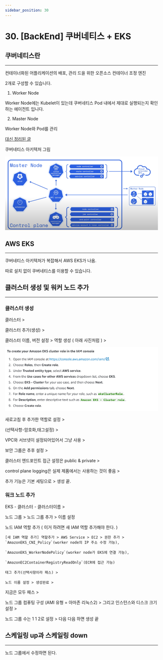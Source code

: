 ```yaml
---
sidebar_position: 30
---
```


# 30. [BackEnd] 쿠버네티스 + EKS

## 쿠버네티스란
---

컨테이너화된 어플리케이션의 배포, 관리 드을 위한 오픈소스 컨테이너 조정 엔진

2개로 구성할 수 있습니다.

1. Worker Node

Worker Node에는 Kubelet이 있는데 쿠버네티스 Pod 내에서 제대로 실행되는지 확인하는 에이전트 입니다.

2. Master Node

Worker Node와 Pod를 관리

[대신 정리된 글](https://www.opsnow.com/%EC%BF%A0%EB%B2%84%EB%84%A4%ED%8B%B0%EC%8A%A4-%EC%9D%B4%ED%95%B4%ED%95%98%EA%B8%B0-3%EB%8B%A8%EA%B3%84/)


쿠버네티스 아키텍처 그림

![Alt text](./img/30/image.png)


## AWS EKS
---

쿠버네티스 아키텍처가 복잡해서 AWS EKS가 나옴.

따로 설치 없이 쿠버네티스를 이용할 수 있습니다.


## 클러스터 생성 및 워커 노드 추가
---

### 클러스터 생성

클러스터 > 

클러스터 추가(생성) > 

클러스터 이름, 버전 설정 > 역할 생성 ( 아래 사진처럼 ) > 

![Alt text](./img/30/image1.png)

새로고침 후 추가한 역할로 설정 > 

(선택사항-암호화,태그설정) > 

VPC와 서브넷이 설정되어있어서 그냥 사용 > 

보안 그룹은 추후 설정 >

클러스터 엔드포인트 접근 설정은 public & private >

control plane logging은 실제 제품에서는 사용하는 것이 좋음 > 

추가 기능은 기본 세팅으로 > 생성 끝.


### 워크 노드 추가

EKS - 클러스터 - 클러스터이름 > 

노드 그룹 > 노드 그룹 추가 > 이름 설정

노드 IAM 역할 추가 ( 이거 하려면 새 IAM 역할 추가해야 한다. )

    [새 IAM 역할 추가] 역할추가 > AWS Service > EC2 > 권한 추가 >
    `AmazonEKS_CNI_Policy`(worker node의 IP 주소 수정 가능),

    `AmazonEKS_WorkerNodePolicy`(worker node가 EKS에 연결 가능),

    `AmazonEC2ContainerRegistryReadOnly`(ECR에 접근 가능)

    태그 추가(선택사항이라 패스) > 

    노드 이름 설정 > 생성완료 >

지금은 모두 패스 >

노드 그룹 컴퓨팅 구성 (AMI 유형 = 아마존 리눅스2) > 그리고 인스턴스와 디스크 크기 설정 >

노드 그룹 수는 1 1 2로 설정 > 다음 다음 하면 생성 끝


## 스케일링 up과 스케일링 down
---

노드 그룹에서 수정하면 된다.